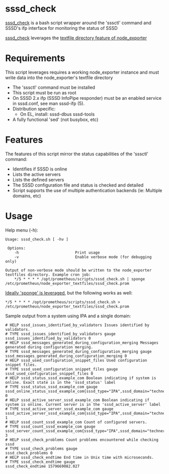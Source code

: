 # sssd_check

[sssd_check](https://github.com/mesaguy/ansible-prometheus/blob/master/scripts/sssd_check) is a bash script wrapper around the 'sssctl' command and SSSD's ifp interface for monitoring the status of SSSD

[sssd_check](https://github.com/mesaguy/ansible-prometheus/blob/master/scripts/sssd_check) leverages the [textfile directory feature of node_exporter](https://github.com/prometheus/node_exporter#textfile-collector)

# Requirements
This script leverages requires a working node_exporter instance and must write data into the node_exporter's textfile directory

- The 'sssctl' command must be installed
- This script must be run as root
- On SSSD 2.x ifp (SSSD InfoPipe responder) must be an enabled service in sssd.conf, see man sssd-ifp (5).
- Distribution specific:
  - On EL, install: sssd-dbus sssd-tools
- A fully functional 'sed' (not busybox, etc)

# Features

The features of this script mirror the status capabilities of the 'sssctl' command:
- Identifies if SSSD is online
- Lists the active servers
- Lists the defined servers
- The SSSD configuration file and status is checked and detailed
- Script supports the use of multiple authentication backends (ie: Multiple domains, etc)

# Usage

Help menu (-h):

    Usage: sssd_check.sh [ -hv ]

     Options:
        -h                         Print usage
        -v                         Enable verbose mode (for debugging only)

    Output of non-verbose mode should be written to the node_exporter
    textfiles directory. Example cron job:
        */5 * * * * /opt/prometheus/scripts/sssd_check.sh | sponge /etc/prometheus/node_exporter_textfiles/sssd_check.prom

[Ideally 'sponge' is leveraged](https://github.com/prometheus-community/node-exporter-textfile-collector-scripts), but the following works as well:

    */5 * * * * /opt/prometheus/scripts/sssd_check.sh > /etc/prometheus/node_exporter_textfiles/sssd_check.prom

Sample output from a system using IPA and a single domain:

    # HELP sssd_issues_identified_by_validators Issues identified by validators.
    # TYPE sssd_issues_identified_by_validators gauge
    sssd_issues_identified_by_validators 0
    # HELP sssd_messages_generated_during_configuration_merging Messages generated during configuration merging.
    # TYPE sssd_messages_generated_during_configuration_merging gauge
    sssd_messages_generated_during_configuration_merging 0
    # HELP sssd_used_configuration_snippet_files Used configuration snippet files.
    # TYPE sssd_used_configuration_snippet_files gauge
    sssd_used_configuration_snippet_files 0
    # HELP sssd_status_sssd_example_com Boolean indicating if system is online. Exact state is in the 'sssd_status' label
    # TYPE sssd_status_sssd_example_com gauge
    sssd_online_status_sssd_example_com{sssd_type="IPA",sssd_domain="technerdvana.com",sssd_status="online"} 0
    # HELP sssd_active_server_sssd_example_com Boolean indicating if system is online. Current server is in the 'sssd_active_server' label
    # TYPE sssd_active_server_sssd_example_com gauge
    sssd_active_server_sssd_example_com{sssd_type="IPA",sssd_domain="technerdvana.com",sssd_active_server="ipa2.technerdvana.com"} 1
    # HELP sssd_count_sssd_example_com Count of configured servers.
    # TYPE sssd_count_sssd_example_com gauge
    sssd_server_count_sssd_example_com{sssd_type="IPA",sssd_domain="technerdvana.com"} 3
    # HELP sssd_check_problems Count problems encountered while checking sssd
    # TYPE sssd_check_problems gauge
    sssd_check_problems 0
    # HELP sssd_check_endtime End time in Unix time with microseconds.
    # TYPE sssd_check_endtime gauge
    sssd_check_endtime 1579669082.027
